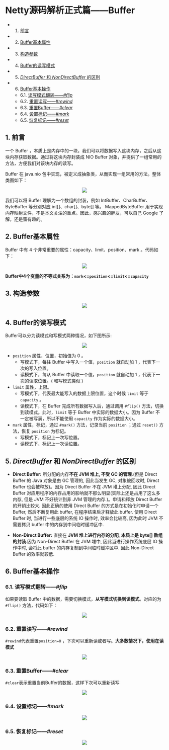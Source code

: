 # Netty源码解析正式篇——Buffer

<!-- vscode-markdown-toc -->
* 1. [前言](#)
* 2. [Buffer基本属性](#Buffer)
* 3. [构造参数](#-1)
* 4. [Buffer的读写模式](#Buffer-1)
* 5. [_DirectBuffer_ 和 _NonDirectBuffer_ 的区别](#DirectBuffer__NonDirectBuffer_)
* 6. [Buffer基本操作](#Buffer-1)
	* 6.1. [读写模式翻转——_#flip_](#_flip_)
	* 6.2. [重置读写——_#rewind_](#_rewind_)
	* 6.3. [重置Buffer——_#clear_](#Buffer_clear_)
	* 6.4. [设置标记——_#mark_](#_mark_)
	* 6.5. [恢复标记——_#reset_](#_reset_)

<!-- vscode-markdown-toc-config
	numbering=true
	autoSave=true
	/vscode-markdown-toc-config -->
<!-- /vscode-markdown-toc -->

##  1. <a name=''></a>前言

一个 Buffer ，本质上是内存中的一块，我们可以将数据写入这块内存，之后从这块内存获取数据。通过将这块内存封装成 NIO Buffer 对象，并提供了一组常用的方法，方便我们对该块内存的读写。

Buffer 在 java.nio 包中实现，被定义成抽象类，从而实现一组常用的方法。整体类图如下：

<div align=center><img src="/assets/netty01.png"/></div>

我们可以将 Buffer 理解为一个数组的封装，例如 IntBuffer、CharBuffer、ByteBuffer 等分别对应 int[]、char[]、byte[] 等。
MappedByteBuffer 用于实现内存映射文件，不是本文关注的重点。因此，感兴趣的胖友，可以自己 Google 了解，还是蛮有趣的。

##  2. <a name='Buffer'></a>Buffer基本属性

Buffer 中有 4 个非常重要的属性：capacity、limit、position、mark 。代码如下：

<div align=center><img src="/assets/netty02.png"/></div>

**Buffer中4个变量的不等式关系为：`mark`<=`position`<=`limit`<=`capacity`**

##  3. <a name='-1'></a>构造参数

<div align=center><img src="/assets/netty03.png"/></div>

##  4. <a name='Buffer-1'></a>Buffer的读写模式

Buffer可以分为读模式和写模式两种情况，如下图所示:

<div align=center><img src="/assets/netty04.png"/></div>

* `position` 属性，位置，初始值为 0 。
  * 写模式下，每往 Buffer 中写入一个值，`position` 就自动加 1 ，代表下一次的写入位置。
  * 读模式下，每从 Buffer 中读取一个值，`position` 就自动加 1 ，代表下一次的读取位置。( 和写模式类似 )
* `limit` 属性，上限。
  * 写模式下，代表最大能写入的数据上限位置，这个时候 `limit` 等于 `capacity` 。
  * 读模式下，在 Buffer 完成所有数据写入后，通过调用 `#flip()` 方法，切换到读模式。此时，`limit` 等于 Buffer 中实际的数据大小。因为 Buffer 不一定被写满，所以不能使用 `capacity` 作为实际的数据大小。
* `mark` 属性，标记，通过 `#mark()` 方法，记录当前 `position` ；通过 `reset()` 方法，恢复 `position` 为标记。
  * 写模式下，标记上一次写位置。
  * 读模式下，标记上一次读位置。

##  5. <a name='DirectBuffer__NonDirectBuffer_'></a>_DirectBuffer_ 和 _NonDirectBuffer_ 的区别

* **Direct Buffer:** 所分配的内存**不在 JVM 堆上, 不受 GC 的管理**.(但是 Direct Buffer 的 Java 对象是由 GC 管理的, 因此当发生 GC, 对象被回收时, Direct Buffer 也会被释放)。因为 Direct Buffer 不在 JVM 堆上分配, 因此 Direct Buffer 对应用程序的内存占用的影响就不那么明显(实际上还是占用了这么多内存, 但是 JVM 不好统计到非 JVM 管理的内存.)。申请和释放 Direct Buffer 的开销比较大. 因此正确的使用 Direct Buffer 的方式是在初始化时申请一个 Buffer, 然后不断复用此 buffer, 在程序结束后才释放此 buffer.
使用 Direct Buffer 时, 当进行一些底层的系统 IO 操作时, 效率会比较高, 因为此时 JVM 不需要拷贝 buffer 中的内存到中间临时缓冲区中.

* **Non-Direct Buffer:** 直接在 **JVM 堆上进行内存的分配**, **本质上是 byte[] 数组的封装**.因为 Non-Direct Buffer 在 JVM 堆中, 因此当进行操作系统底层 IO 操作中时, 会将此 buffer 的内存复制到中间临时缓冲区中. 因此 Non-Direct Buffer 的效率就较低.

##  6. <a name='Buffer-1'></a>Buffer基本操作

###  6.1. <a name='_flip_'></a>读写模式翻转——_#flip_

如果要读取 Buffer 中的数据，需要切换模式，**从写模式切换到读模式**。对应的为 `#flip()` 方法，代码如下：

<div align=center><img src="/assets/netty05.png"/></div>

###  6.2. <a name='_rewind_'></a>重置读写——_#rewind_

`#rewind`代表重置`position=0` ，下次可以重新读或者写。**大多数情况下，使用在读模式**

<div align=center><img src="/assets/netty06.png"/></div>

###  6.3. <a name='Buffer_clear_'></a>重置Buffer——_#clear_

`#clear`表示重置当前Buffer的数据，这样下次可以重新读写

<div align=center><img src="/assets/netty07.png"/></div>

###  6.4. <a name='_mark_'></a>设置标记——_#mark_

<div align=center><img src="/assets/netty08.png"/></div>

###  6.5. <a name='_reset_'></a>恢复标记——_#reset_

<div align=center><img src="/assets/netty09.png"/><div>